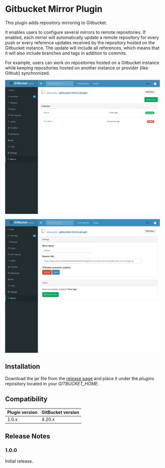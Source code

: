 # Gitbucket Mirror Plugin

This plugin adds repository mirroring to Gitbucket.

It enables users to configure several mirrors to remote repositories. If
enabled, each mirror will automatically update a remote repository for every
push or every reference updates received by the repository hosted on the
Gitbucket instance. The update will include all references, which means that
it will also include branches and tags in addition to commits.

For example, users can work on repositories hosted on a Gitbucket instance
while keeping repositories hosted on another instance or provider (like
Github) synchronized.

![Mirror List](gitbucket-mirror-plugin_list.png)

![Mirror View](gitbucket-mirror-plugin_view.png)

## Installation

Download the jar file from the 
[release page](https://github.com/alexandremenif/gitbucket-mirror-plugin/releases)
and place it under the *plugins* repository located in your
*GITBUCKET_HOME*.

## Compatibility

Plugin version | GitBucket version
:--------------|:-----------------
1.0.x          | 4.20.x

## Release Notes

### 1.0.0

Initial release.